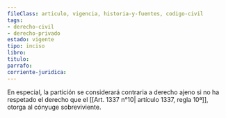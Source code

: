 ```yaml
---
fileClass: articulo, vigencia, historia-y-fuentes, codigo-civil
tags:
- derecho-civil
- derecho-privado
estado: vigente
tipo: inciso
libro:
titulo:
parrafo:
corriente-juridica:
---
```

En especial, la partición se considerará contraria a derecho ajeno si no ha respetado el derecho que el [[Art. 1337 n°10| artículo 1337, regla 10ª]], otorga al cónyuge sobreviviente.